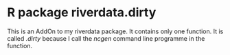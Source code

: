 # R package riverdata.dirty

This is an AddOn to my riverdata package. It contains only one function. It is called _.dirty_ because I call the _ncgen_ command line programme in the function.
